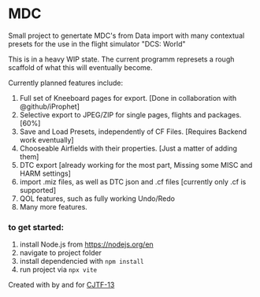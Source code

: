 # MDC

Small project to genertate MDC's from Data import with many contextual presets for the use in the flight simulator "DCS: World"

This is in a heavy WIP state.
The current programm represets a rough scaffold of what this will eventually become.

Currently planned features include:

1. Full set of Kneeboard pages for export. [Done in collaboration with @github/iProphet]
2. Selective export to JPEG/ZIP for single pages, flights and packages. [60%]
3. Save and Load Presets, independently of CF Files. [Requires Backend work eventually]
4. Chooseable Airfields with their properties. [Just a matter of adding them]
5. DTC export [already working for the most part, Missing some MISC and HARM settings]
6. import .miz files, as well as DTC json and .cf files [currently only .cf is supported]
7. QOL features, such as fully working Undo/Redo
8. Many more features.

### to get started:

1. install Node.js from https://nodejs.org/en
2. navigate to project folder
3. install dependencied with `npm install`
4. run project via `npx vite`

Created with by and for [CJTF-13](https://discord.gg/tawdcs)
